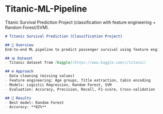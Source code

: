 # Titanic-ML-Pipeline
Titanic Survival Prediction Project (classification with feature engineering + Random Forest/SVM).
```markdown
# Titanic Survival Prediction (Classification Project)

## 📌 Overview
End-to-end ML pipeline to predict passenger survival using feature engineering and ML classification algorithms.

## 📊 Dataset
- Titanic dataset from [Kaggle](https://www.kaggle.com/c/titanic)

## ⚙️ Approach
- Data cleaning (missing values)
- Feature engineering: Age groups, Title extraction, Cabin encoding
- Models: Logistic Regression, Random Forest, SVM
- Evaluation: Accuracy, Precision, Recall, F1-score, Cross-validation

## 🚀 Results
- Best model: Random Forest
- Accuracy: **82%**
